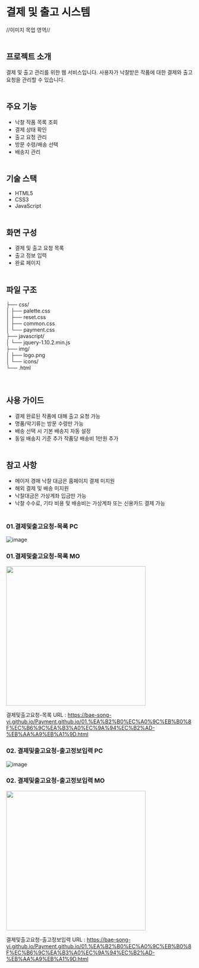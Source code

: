 # 결제 및 출고 시스템

//이미지 목업 영역//
<br/><br/>

## 프로젝트 소개
결제 및 출고 관리를 위한 웹 서비스입니다. 사용자가 낙찰받은 작품에 대한 결제와 출고 요청을 관리할 수 있습니다.
<br/><br/>

## 주요 기능
- 낙찰 작품 목록 조회
- 결제 상태 확인
- 출고 요청 관리
- 방문 수령/배송 선택
- 배송지 관리
<br/><br/>

## 기술 스택
- HTML5
- CSS3
- JavaScript
<br/><br/>

## 화면 구성
- 결제 및 출고 요청 목록
- 출고 정보 입력
- 완료 페이지
<br/><br/>

## 파일 구조
├── css/ <br/>
│ ├── palette.css <br/>
│ ├── reset.css <br/>
│ ├── common.css <br/>
│ └── payment.css <br/>
├── javascript/ <br/>
│ └── jquery-1.10.2.min.js <br/>
├── img/ <br/>
│ ├── logo.png <br/>
│ └── icons/ <br/>
└── .html <br/>
<br/><br/>

## 사용 가이드
- 결제 완료된 작품에 대해 출고 요청 가능
- 명품/악기류는 방문 수령만 가능
- 배송 선택 시 기본 배송지 자동 설정
- 동일 배송지 기준 추가 작품당 배송비 1만원 추가
<br/><br/>

## 참고 사항
- 메이저 경매 낙찰 대금은 홈페이지 결제 미지원
- 해외 결제 및 배송 미지원
- 낙찰대금은 가상계좌 입금만 가능
- 낙찰 수수료, 기타 비용 및 배송비는 가상계좌 또는 신용카드 결제 가능
<br/><br/>


### 01.결제및출고요청-목록 PC
![image](https://github.com/user-attachments/assets/a527ce8b-d336-4924-a6c4-df2e8d5b8250)

### 01.결제및출고요청-목록 MO
<img src="https://github.com/user-attachments/assets/ea639a78-b762-47b0-b765-861cc5945b90" width="375"/>

결제및출고요청-목록 URL : https://bae-song-yi.github.io/Payment.github.io/01.%EA%B2%B0%EC%A0%9C%EB%B0%8F%EC%B6%9C%EA%B3%A0%EC%9A%94%EC%B2%AD-%EB%AA%A9%EB%A1%9D.html 

### 02. 결제및출고요청-출고정보입력 PC
![image](https://github.com/user-attachments/assets/12a33c06-db02-443a-8bf9-e07c304c7f06)

### 02. 결제및출고요청-출고정보입력 MO
<img src="https://github.com/user-attachments/assets/81039029-b47e-45f1-bbbb-c68ebae242ed" width="375"/>

결제및출고요청-출고정보입력 URL : https://bae-song-yi.github.io/Payment.github.io/01.%EA%B2%B0%EC%A0%9C%EB%B0%8F%EC%B6%9C%EA%B3%A0%EC%9A%94%EC%B2%AD-%EB%AA%A9%EB%A1%9D.html
